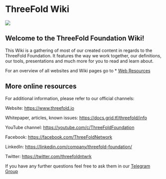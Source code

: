 # ThreeFold Wiki

![](https://images.unsplash.com/photo-1583446773821-e6a69bac8077?ixlib=rb-1.2.1&ixid=eyJhcHBfaWQiOjEyMDd9&auto=format&fit=crop&w=1383&q=80)

## Welcome to the ThreeFold Foundation Wiki!

This Wiki is a gathering of most of our created content in regards to the ThreeFold Foundation.
It features the way we work together, our definitions, our tools, presentations and much more for you to read and learn about.

For an overview of all websites and Wiki pages go to * [Web Resources](/foundation/web_resources/README.md)

## More online resources

For additional information, please refer to our official channels:

Website: https://www.threefold.io

Whitepaper, articles, known issues: https://docs.grid.tf/threefold/info

YouTube channel: https://youtube.com/c/ThreeFoldFoundation

Facebook: https://facebook.com/ThreeFoldNetwork

LinkedIn: https://linkedin.com/company/threefold-foundation/

Twitter: https://twitter.com/threefoldntwrk

If you have any further questions feel free to ask them in our [Telegram Group](https://t.me/threefoldnetwork)